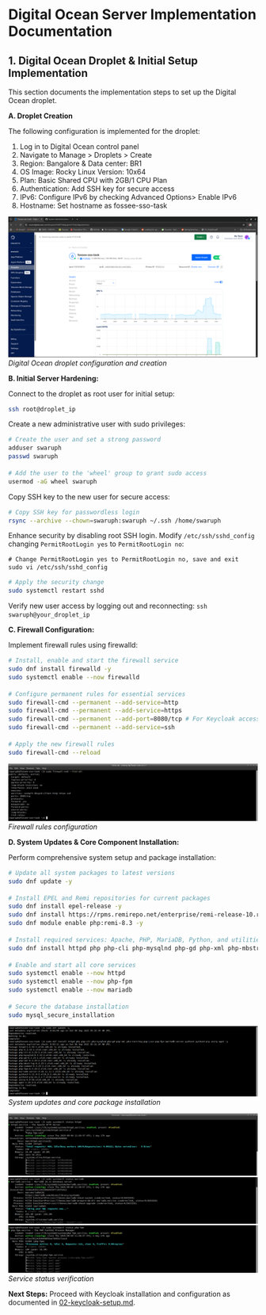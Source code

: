 # Digital Ocean Server Implementation Documentation

## 1. Digital Ocean Droplet & Initial Setup Implementation

This section documents the implementation steps to set up the Digital Ocean droplet.

**A. Droplet Creation**

The following configuration is implemented for the droplet:

1. Log in to Digital Ocean control panel
2. Navigate to Manage > Droplets > Create
3. Region: Bangalore & Data center: BR1
4. OS Image: Rocky Linux Version: 10x64
5. Plan: Basic Shared CPU with 2GB/1 CPU Plan
6. Authentication: Add SSH key for secure access
7. IPv6: Configure IPv6 by checking Advanced Options> Enable IPv6
8. Hostname: Set hostname as fossee-sso-task

![Droplet Creation](./screenshots/01-images/droplet-overview.png)
_Digital Ocean droplet configuration and creation_

**B. Initial Server Hardening:**

Connect to the droplet as root user for initial setup:

```bash
ssh root@droplet_ip
```

Create a new administrative user with sudo privileges:

```bash
# Create the user and set a strong password
adduser swaruph
passwd swaruph

# Add the user to the 'wheel' group to grant sudo access
usermod -aG wheel swaruph
```

Copy SSH key to the new user for secure access:

```bash
# Copy SSH key for passwordless login
rsync --archive --chown=swaruph:swaruph ~/.ssh /home/swaruph
```

Enhance security by disabling root SSH login. Modify `/etc/ssh/sshd_config` changing `PermitRootLogin yes` to `PermitRootLogin no`:

```
# Change PermitRootLogin yes to PermitRootLogin no, save and exit
sudo vi /etc/ssh/sshd_config
```

```bash
# Apply the security change
sudo systemctl restart sshd
```

Verify new user access by logging out and reconnecting: `ssh swaruph@your_droplet_ip`

**C. Firewall Configuration:**

Implement firewall rules using firewalld:

```bash
# Install, enable and start the firewall service
sudo dnf install firewalld -y
sudo systemctl enable --now firewalld

# Configure permanent rules for essential services
sudo firewall-cmd --permanent --add-service=http
sudo firewall-cmd --permanent --add-service=https
sudo firewall-cmd --permanent --add-port=8080/tcp # For Keycloak access
sudo firewall-cmd --permanent --add-service=ssh

# Apply the new firewall rules
sudo firewall-cmd --reload
```

![Firewall Configuration](./screenshots/01-images/firewall-status.png)
_Firewall rules configuration_

**D. System Updates & Core Component Installation:**

Perform comprehensive system setup and package installation:

```bash
# Update all system packages to latest versions
sudo dnf update -y

# Install EPEL and Remi repositories for current packages
sudo dnf install epel-release -y
sudo dnf install https://rpms.remirepo.net/enterprise/remi-release-10.rpm -y
sudo dnf module enable php:remi-8.3 -y

# Install required services: Apache, PHP, MariaDB, Python, and utilities
sudo dnf install httpd php php-cli php-mysqlnd php-gd php-xml php-mbstring php-json php-fpm mariadb-server python3 python3-pip unzip wget -y

# Enable and start all core services
sudo systemctl enable --now httpd
sudo systemctl enable --now php-fpm
sudo systemctl enable --now mariadb

# Secure the database installation
sudo mysql_secure_installation
```

![system update and core packages installation](./screenshots/01-images/update.png)
_System updates and core package installation_

![httpd service status](./screenshots/01-images/httpd-status.png)
![mariadb service status](./screenshots/01-images/mariadb-status.png)
![php service status](./screenshots/01-images/php-status.png)
_Service status verification_

**Next Steps:** Proceed with Keycloak installation and configuration as documented in [02-keycloak-setup.md](02-keycloak-setup.md).
